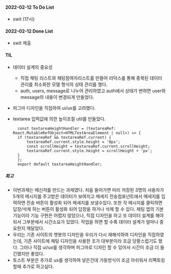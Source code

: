 #### 2022-02-12 To Do List

- swit (17시)

#### 2022-02-12 Done List

- swit 제출

#### TIL

- 데이터 설계의 중요성

  - 직접 채팅 리스트와 채팅참여자리스트를 만들어 리덕스를 통해 중복된 데이터 관리를 최소화한 모델 형식의 상태 관리를 했다.
  - auth, users, message로 나누어 관리하였고 auth에서 상태가 변하면 user와 message의 내용이 변경되게 만들었다.

- 피그마 디자인을 직접하여 ui/ux를 고려했다.
- textarea 입력값에 의한 높이조절 util를 만들었다.

        const textareaHeightHandler = (textareaRef: React.MutableRefObject<HTMLTextAreaElement | null>) => {
        if (textareaRef && textareaRef.current) {
            textareaRef.current.style.height = '0px';
            const scrollHeight = textareaRef.current.scrollHeight;
            textareaRef.current.style.height = scrollHeight + 'px';
        }
        };
        export default textareaHeightHandler;

##### 회고

- 이번과제는 메신저를 만드는 과제였다. 처음 들어가면 미리 저장된 3명의 사용자가 5개의 메시지를 주고받은 데이터가 보여지고 메세지 전송컴포넌트에서 메세지를 입력하면 전송 버튼이 활성화 되어 메세지를 보낼수있다. 또한 각 메시지를 클릭하면 답장/삭제 하는 버튼이 활성화 되어 답장을 하거나 삭제 할 수 있다. 채팅 앱의 기본 기능이라 기능 구현은 어렵지 않았으나, 직접 디자인을 하고 또 데이터 설계를 해야되서 그부분에서 시간소요가 있었다. 작업을 하면 할 수록 데이터 설계가 얼마나 중요한지 깨달았다.
- 우리는 기존 사이트의 챗봇의 디자인을 우리가 다시 재해석하여 디자인을 직접하였는데, 기존 사이트에 채팅 디자인을 사용한 조가 대부분이라 조금 당황스럽기도 했다. 그러나 직접 ui/ux를 생각하며 피그마로 디자인 할 수 있어서 시간이 조금 더 들긴했지만 좋았다.
- 토스트 부분은 추가로 ux를 생각하여 넣은건데 가동방식이 조금 아쉬워서 리팩토링할때 추가로 하고싶다.
